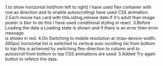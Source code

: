 1.to show horizontal list(from left to right) I have used flex container with row as direction and to enable autoscrollingI have used CSS animation.
2.Each movie has card with title,rating,release date.If it's adult than image poster is blur to do this
    I have used conditional styling in react.
3.Before Loading the data a Loading state is shown and if there is an error then error message  
    is  shown in red.
4.On Switching to mobile resolution at (max-device-width: 480px)  horizontal list is switched
    to vertical  auto scrolling list from bottom to top this is acheived by switching flex-direction to column and to autoscroll from bottom to top CSS animations are used.
5.Added Try again button to refetch the data.